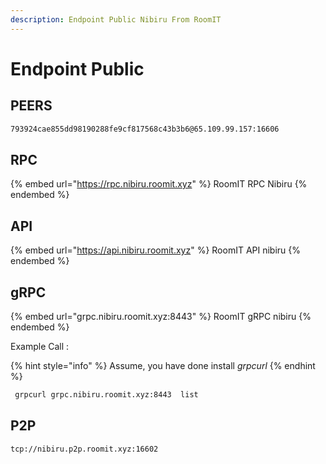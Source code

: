 ```yaml
---
description: Endpoint Public Nibiru From RoomIT
---
```


# Endpoint Public

## PEERS

```bash
793924cae855dd98190288fe9cf817568c43b3b6@65.109.99.157:16606
```

## RPC

{% embed url="https://rpc.nibiru.roomit.xyz" %}
RoomIT RPC Nibiru
{% endembed %}

## API

{% embed url="https://api.nibiru.roomit.xyz" %}
RoomIT API nibiru
{% endembed %}

## gRPC

{% embed url="grpc.nibiru.roomit.xyz:8443" %}
RoomIT gRPC nibiru
{% endembed %}

Example Call :

{% hint style="info" %}
Assume, you have done install _grpcurl_
{% endhint %}

```bash
 grpcurl grpc.nibiru.roomit.xyz:8443  list
```

## P2P

```
tcp://nibiru.p2p.roomit.xyz:16602
```
